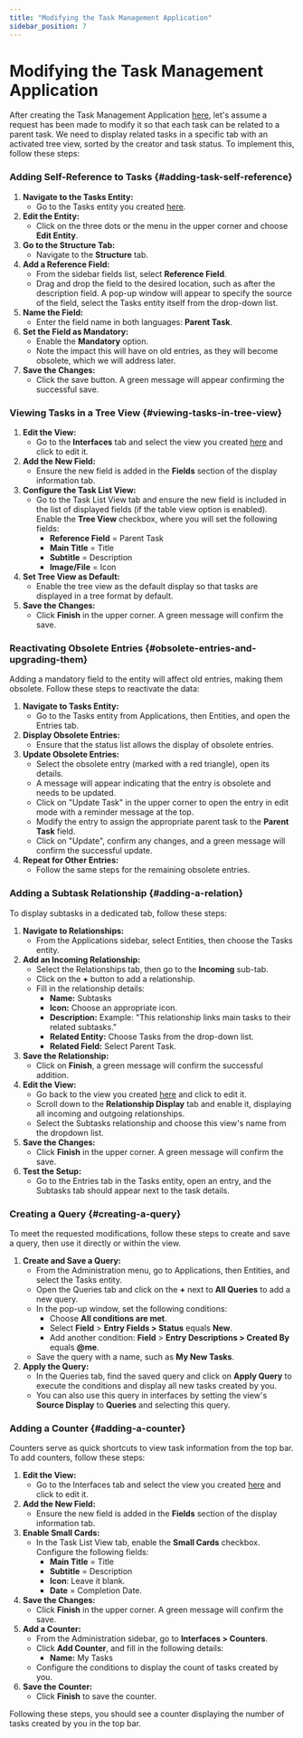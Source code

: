 ```yaml
---
title: "Modifying the Task Management Application"
sidebar_position: 7
---
```

# Modifying the Task Management Application

After creating the Task Management Application [here](../my-first-application/creating-the-application/creating-module.md), let's assume a request has been made to modify it so that each task can be related to a parent task. We need to display related tasks in a specific tab with an activated tree view, sorted by the creator and task status. To implement this, follow these steps:

### Adding Self-Reference to Tasks {#adding-task-self-reference}

1. **Navigate to the Tasks Entity:**
   - Go to the Tasks entity you created [here](../my-first-application/creating-the-application/creating-entity.md).
2. **Edit the Entity:**
   - Click on the three dots or the menu in the upper corner and choose **Edit Entity**.
3. **Go to the Structure Tab:**
   - Navigate to the **Structure** tab.
4. **Add a Reference Field:**
   - From the sidebar fields list, select **Reference Field**.
   - Drag and drop the field to the desired location, such as after the description field. A pop-up window will appear to specify the source of the field, select the Tasks entity itself from the drop-down list.
5. **Name the Field:**
   - Enter the field name in both languages: **Parent Task**.
6. **Set the Field as Mandatory:**
   - Enable the **Mandatory** option.
   - Note the impact this will have on old entries, as they will become obsolete, which we will address later.
7. **Save the Changes:**
   - Click the save button. A green message will appear confirming the successful save.

### Viewing Tasks in a Tree View {#viewing-tasks-in-tree-view}

1. **Edit the View:**
   - Go to the **Interfaces** tab and select the view you created [here](../my-first-application/creating-the-application/creating-views.md) and click to edit it.
2. **Add the New Field:**
   - Ensure the new field is added in the **Fields** section of the display information tab.
3. **Configure the Task List View:**
   - Go to the Task List View tab and ensure the new field is included in the list of displayed fields (if the table view option is enabled). Enable the **Tree View** checkbox, where you will set the following fields:
     - **Reference Field** = Parent Task
     - **Main Title** = Title
     - **Subtitle** = Description
     - **Image/File** = Icon
4. **Set Tree View as Default:**
   - Enable the tree view as the default display so that tasks are displayed in a tree format by default.
5. **Save the Changes:**
   - Click **Finish** in the upper corner. A green message will confirm the save.

### Reactivating Obsolete Entries {#obsolete-entries-and-upgrading-them}

Adding a mandatory field to the entity will affect old entries, making them obsolete. Follow these steps to reactivate the data:

1. **Navigate to Tasks Entity:**
   - Go to the Tasks entity from Applications, then Entities, and open the Entries tab.
2. **Display Obsolete Entries:**
   - Ensure that the status list allows the display of obsolete entries.
3. **Update Obsolete Entries:**
   - Select the obsolete entry (marked with a red triangle), open its details.
   - A message will appear indicating that the entry is obsolete and needs to be updated.
   - Click on "Update Task" in the upper corner to open the entry in edit mode with a reminder message at the top.
   - Modify the entry to assign the appropriate parent task to the **Parent Task** field.
   - Click on "Update", confirm any changes, and a green message will confirm the successful update.
4. **Repeat for Other Entries:**
   - Follow the same steps for the remaining obsolete entries.

### Adding a Subtask Relationship {#adding-a-relation}

To display subtasks in a dedicated tab, follow these steps:

1. **Navigate to Relationships:**
   - From the Applications sidebar, select Entities, then choose the Tasks entity.
2. **Add an Incoming Relationship:**
   - Select the Relationships tab, then go to the **Incoming** sub-tab.
   - Click on the **+** button to add a relationship.
   - Fill in the relationship details:
     - **Name:** Subtasks
     - **Icon:** Choose an appropriate icon.
     - **Description:** Example: "This relationship links main tasks to their related subtasks."
     - **Related Entity:** Choose Tasks from the drop-down list.
     - **Related Field:** Select Parent Task.
3. **Save the Relationship:**
   - Click on **Finish**, a green message will confirm the successful addition.
4. **Edit the  View:**
   - Go back to the view you created [here](../my-first-application/creating-the-application/creating-views.md) and click to edit it.
   - Scroll down to the **Relationship Display** tab and enable it, displaying all incoming and outgoing relationships.
   - Select the Subtasks relationship and choose this view's name from the dropdown list.
5. **Save the Changes:**
   - Click **Finish** in the upper corner. A green message will confirm the save.
6. **Test the Setup:**
   - Go to the Entries tab in the Tasks entity, open an entry, and the Subtasks tab should appear next to the task details.

### Creating a Query {#creating-a-query}

To meet the requested modifications, follow these steps to create and save a query, then use it directly or within the view.

1. **Create and Save a Query:**
   - From the Administration menu, go to Applications, then Entities, and select the Tasks entity.
   - Open the Queries tab and click on the **+** next to **All Queries** to add a new query.
   - In the pop-up window, set the following conditions:
     - Choose **All conditions are met**.
     - Select **Field** > **Entry Fields > Status** equals **New**.
     - Add another condition: **Field** > **Entry Descriptions > Created By** equals **@me**.
   - Save the query with a name, such as **My New Tasks**.
2. **Apply the Query:**
   - In the Queries tab, find the saved query and click on **Apply Query** to execute the conditions and display all new tasks created by you.
   - You can also use this query in interfaces by setting the view's **Source Display** to **Queries** and selecting this query.

### Adding a Counter {#adding-a-counter}

Counters serve as quick shortcuts to view task information from the top bar. To add counters, follow these steps:

1. **Edit the View:**
   - Go to the Interfaces tab and select the view you created [here](../my-first-application/creating-the-application/creating-views.md) and click to edit it.
2. **Add the New Field:**
   - Ensure the new field is added in the **Fields** section of the display information tab.
3. **Enable Small Cards:**
   - In the Task List View tab, enable the **Small Cards** checkbox. Configure the following fields:
     - **Main Title** = Title
     - **Subtitle** = Description
     - **Icon**: Leave it blank.
     - **Date** = Completion Date.
4. **Save the Changes:**
   - Click **Finish** in the upper corner. A green message will confirm the save.
5. **Add a Counter:**
   - From the Administration sidebar, go to **Interfaces > Counters**.
   - Click **Add Counter**, and fill in the following details:
     - **Name:** My Tasks
   - Configure the conditions to display the count of tasks created by you.
6. **Save the Counter:**
   - Click **Finish** to save the counter.

Following these steps, you should see a counter displaying the number of tasks created by you in the top bar.